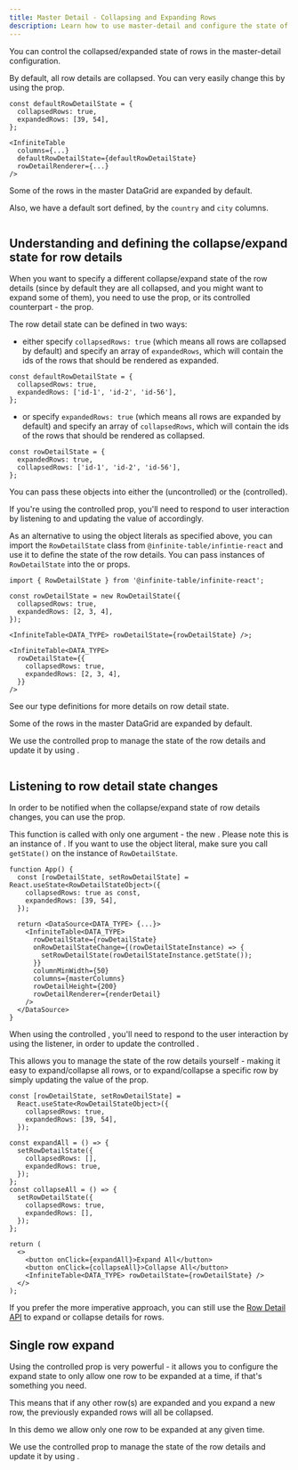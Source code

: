 ```yaml
---
title: Master Detail - Collapsing and Expanding Rows
description: Learn how to use master-detail and configure the state of the row details as expanded or collapsed
---
```


You can control the collapsed/expanded state of rows in the master-detail configuration.

By default, all row details are collapsed. You can very easily change this by using the <PropLink name="defaultRowDetailState" /> prop.

```tsx title="Specyfing the default row detail state" {8}
const defaultRowDetailState = {
  collapsedRows: true,
  expandedRows: [39, 54],
};

<InfiniteTable
  columns={...}
  defaultRowDetailState={defaultRowDetailState}
  rowDetailRenderer={...}
/>

```

<Sandpack title="Master detail DataGrid with some row details expanded by default" size="lg" viewMode="preview">

<Description>

Some of the rows in the master DataGrid are expanded by default.

Also, we have a default sort defined, by the `country` and `city` columns.

</Description>

```ts file="master-detail-default-expanded-example.page.tsx"

```

</Sandpack>

## Understanding and defining the collapse/expand state for row details

When you want to specify a different collapse/expand state of the row details (since by default they are all collapsed, and you might want to expand some of them), you need to use the <PropLink name="defaultRowDetailState" /> prop, or its controlled counterpart - the <PropLink name="rowDetailState" /> prop.

The <TypeLink name="RowDetailState" code={false}>row detail state</TypeLink> can be defined in two ways:

- either specify `collapsedRows: true` (which means all rows are collapsed by default) and specify an array of `expandedRows`, which will contain the ids of the rows that should be rendered as expanded.

```tsx
const defaultRowDetailState = {
  collapsedRows: true,
  expandedRows: ['id-1', 'id-2', 'id-56'],
};
```

- or specify `expandedRows: true` (which means all rows are expanded by default) and specify an array of `collapsedRows`, which will contain the ids of the rows that should be rendered as collapsed.

```tsx
const rowDetailState = {
  expandedRows: true,
  collapsedRows: ['id-1', 'id-2', 'id-56'],
};
```

You can pass these objects into either the <PropLink name="defaultRowDetailState" /> (uncontrolled) or the <PropLink name="rowDetailState" /> (controlled).

<Note>

If you're using the controlled <PropLink name="rowDetailState" /> prop, you'll need to respond to user interaction by listening to <PropLink name="onRowDetailStateChange" /> and updating the value of <PropLink name="rowDetailState" /> accordingly.

</Note>

<Note>

As an alternative to using the object literals as specified above, you can import the `RowDetailState` class from `@infinite-table/infintie-react` and use it to define the state of the row details. You can pass instances of `RowDetailState` into the <PropLink name="defaultRowDetailState" /> or <PropLink name="rowDetailState" /> props.

```tsx title="Passing an instance of RowDetailState to the InfiniteTable"
import { RowDetailState } from '@infinite-table/infinite-react';

const rowDetailState = new RowDetailState({
  collapsedRows: true,
  expandedRows: [2, 3, 4],
});

<InfiniteTable<DATA_TYPE> rowDetailState={rowDetailState} />;
```

```tsx title="Passing an object literal to the InfiniteTable"
<InfiniteTable<DATA_TYPE>
  rowDetailState={{
    collapsedRows: true,
    expandedRows: [2, 3, 4],
  }}
/>
```

See our type definitions for <TypeLink name="RowDetailState" code={false}>more details on row detail state</TypeLink>.

</Note>

<Sandpack title="Master detail DataGrid with listener for row expand/collapse" size="lg" viewMode="preview">

<Description>

Some of the rows in the master DataGrid are expanded by default.

We use the controlled <PropLink name="rowDetailState" /> prop to manage the state of the row details and update it by using <PropLink name="onRowDetailStateChange" />.

</Description>

```ts file=master-detail-controlled-expanded-enhanced-example.page.tsx

```

</Sandpack>

## Listening to row detail state changes

In order to be notified when the collapse/expand state of row details changes, you can use the <PropLink name="onRowDetailStateChange" /> prop.

<Note>

This function is called with only one argument - the new <PropLink name="rowDetailState" />. Please note this is an instance of <TypeLink name="RowDetailState"/>. If you want to use the object literal, make sure you call `getState()` on the instance of `RowDetailState`.

```tsx title="Using the onRowDetailStateChange listener" {11}
function App() {
  const [rowDetailState, setRowDetailState] = React.useState<RowDetailStateObject>({
    collapsedRows: true as const,
    expandedRows: [39, 54],
  });

  return <DataSource<DATA_TYPE> {...}>
    <InfiniteTable<DATA_TYPE>
      rowDetailState={rowDetailState}
      onRowDetailStateChange={(rowDetailStateInstance) => {
        setRowDetailState(rowDetailStateInstance.getState());
      }}
      columnMinWidth={50}
      columns={masterColumns}
      rowDetailHeight={200}
      rowDetailRenderer={renderDetail}
    />
  </DataSource>
}
```

</Note>

When using the controlled <PropLink name="rowDetailState" />, you'll need to respond to the user interaction by using the <PropLink name="onRowDetailStateChange"/> listener, in order to update the controlled <PropLink name="rowDetailState" />.

This allows you to manage the state of the row details yourself - making it easy to expand/collapse all rows, or to expand/collapse a specific row by simply updating the value of the <PropLink name="rowDetailState" /> prop.

```tsx
const [rowDetailState, setRowDetailState] =
  React.useState<RowDetailStateObject>({
    collapsedRows: true,
    expandedRows: [39, 54],
  });

const expandAll = () => {
  setRowDetailState({
    collapsedRows: [],
    expandedRows: true,
  });
};
const collapseAll = () => {
  setRowDetailState({
    collapsedRows: true,
    expandedRows: [],
  });
};

return (
  <>
    <button onClick={expandAll}>Expand All</button>
    <button onClick={collapseAll}>Collapse All</button>
    <InfiniteTable<DATA_TYPE> rowDetailState={rowDetailState} />
  </>
);
```

<Note>

If you prefer the more imperative approach, you can still use the [Row Detail API](/docs/reference/row-detail-api) to <RowDetailApiLink name="expandRowDetail">expand</RowDetailApiLink> or <RowDetailApiLink name="collapseRowDetail">collapse</RowDetailApiLink> details for rows.

</Note>


## Single row expand

Using the controlled <PropLink name="rowDetailState" /> prop is very powerful - it allows you to configure the expand state to only allow one row to be expanded at a time, if that's something you need.

This means that if any other row(s) are expanded and you expand a new row, the previously expanded rows will all be collapsed.


<Sandpack title="Master detail only one row expanded at a time" size="lg" viewMode="preview">

<Description>

In this demo we allow only one row to be expanded at any given time.

We use the controlled <PropLink name="rowDetailState" /> prop to manage the state of the row details and update it by using <PropLink name="onRowDetailStateChange" />.

</Description>

```ts file=master-detail-one-expanded-row-example.page.tsx

```

</Sandpack>